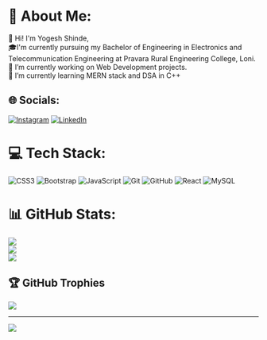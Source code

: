 # 💫 About Me:
👋 Hi! I'm Yogesh Shinde,<br>🎓I'm currently pursuing my Bachelor of Engineering in Electronics and Telecommunication Engineering at Pravara Rural Engineering College, Loni.<br>🔭 I’m currently working on Web Development projects.<br>🌱 I’m currently learning MERN stack and DSA in C++


## 🌐 Socials:
[![Instagram](https://img.shields.io/badge/Instagram-%23E4405F.svg?logo=Instagram&logoColor=white)](https://instagram.com/yogeshshinde__) [![LinkedIn](https://img.shields.io/badge/LinkedIn-%230077B5.svg?logo=linkedin&logoColor=white)](https://linkedin.com/in/Y0GESHSHINDE) 

# 💻 Tech Stack:
![CSS3](https://img.shields.io/badge/css3-%231572B6.svg?style=for-the-badge&logo=css3&logoColor=white) ![Bootstrap](https://img.shields.io/badge/bootstrap-%238511FA.svg?style=for-the-badge&logo=bootstrap&logoColor=white) ![JavaScript](https://img.shields.io/badge/javascript-%23323330.svg?style=for-the-badge&logo=javascript&logoColor=%23F7DF1E) ![Git](https://img.shields.io/badge/git-%23F05033.svg?style=for-the-badge&logo=git&logoColor=white) ![GitHub](https://img.shields.io/badge/github-%23121011.svg?style=for-the-badge&logo=github&logoColor=white) ![React](https://img.shields.io/badge/react-%2320232a.svg?style=for-the-badge&logo=react&logoColor=%2361DAFB) ![MySQL](https://img.shields.io/badge/mysql-4479A1.svg?style=for-the-badge&logo=mysql&logoColor=white)
# 📊 GitHub Stats:
![](https://github-readme-stats.vercel.app/api?username=Y0GESHSHINDE&theme=tokyonight&hide_border=false&include_all_commits=false&count_private=false)<br/>
![](https://github-readme-streak-stats.herokuapp.com/?user=Y0GESHSHINDE&theme=tokyonight&hide_border=false)<br/>
![](https://github-readme-stats.vercel.app/api/top-langs/?username=Y0GESHSHINDE&theme=tokyonight&hide_border=false&include_all_commits=false&count_private=false&layout=compact)

## 🏆 GitHub Trophies
![](https://github-profile-trophy.vercel.app/?username=Y0GESHSHINDE&theme=radical&no-frame=false&no-bg=true&margin-w=4)

---
[![](https://visitcount.itsvg.in/api?id=Y0GESHSHINDE&icon=1&color=0)](https://visitcount.itsvg.in)

<!-- Proudly created with GPRM ( https://gprm.itsvg.in ) -->
